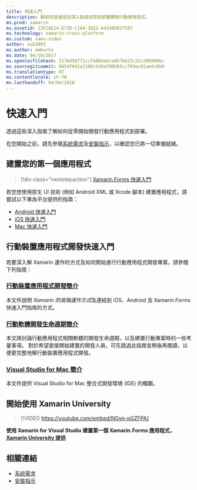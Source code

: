 ```yaml
---
title: 快速入門
description: 解如何透過這些深入指南從零到部署開發行動應用程式。
ms.prod: xamarin
ms.assetid: 13FCAE14-E73D-C1A4-1D22-A433AD827C07
ms.technology: xamarin-cross-platform
ms.custom: xamu-video
author: asb3993
ms.author: amburns
ms.date: 04/10/2017
ms.openlocfilehash: 2178d567f1ccfe803ebce8b7b623c31c290999bc
ms.sourcegitcommit: 945df041e2180cb20af08b83cc703ecd1aedc6b0
ms.translationtype: HT
ms.contentlocale: zh-TW
ms.lasthandoff: 04/04/2018
---
```

# <a name="getting-started"></a>快速入門

透過這些深入指南了解如何從零開始開發行動應用程式到部署。

在您開始之前，請先參閱[系統需求](requirements.md)及[安裝指示](installation/index.md)，以確認您已將一切準備就緒。

## <a name="build-your-first-app"></a>建置您的第一個應用程式

> [!div class="nextstepaction"]
> [Xamarin.Forms 快速入門](~/xamarin-forms/get-started/hello-xamarin-forms/quickstart.md)

若您想使用原生 UI 技術 (例如 Android XML 或 Xcode 腳本) 建置應用程式，請嘗試以下專為平台提供的指南：

* [Android 快速入門](~/android/get-started/hello-android/hello-android-quickstart.md)
* [iOS 快速入門](~/ios/get-started/hello-ios/hello-ios-quickstart.md)
* [Mac 快速入門](~/mac/get-started/hello-mac.md)

## <a name="getting-started-with-mobile-development"></a>行動裝置應用程式開發快速入門

若要深入解 Xamarin 運作的方式及如何開始進行行動應用程式開發專案，請參閱下列指南：

###  <a name="introduction-to-mobile-developmentcross-platformget-startedintroduction-to-mobile-developmentmd"></a>[行動裝置應用程式開發簡介](~/cross-platform/get-started/introduction-to-mobile-development.md)

本文件說明 *Xamarin 的高階運作方式*及連結到 iOS、Android 及 Xamarin.Forms 快速入門指南的方式。

###  <a name="introduction-to-the-mobile-software-development-lifecyclecross-platformget-startedintroduction-to-mobile-sdlcmd"></a>[行動軟體開發生命週期簡介](~/cross-platform/get-started/introduction-to-mobile-sdlc.md)

本文將討論行動應用程式相關軟體的開發生命週期，以及建置行動專案時的一些考量事項。 對於希望直接開始建置的開發人員，可先跳過此指南並稍後再閱讀，以便更完整地解行動裝置應用程式開發。

###  <a name="introducing-visual-studio-for-machttpsdocsmicrosoftcomvisualstudiomac"></a>[Visual Studio for Mac 簡介](https://docs.microsoft.com/visualstudio/mac/)

本文件提供 Visual Studio for Mac 整合式開發環境 (IDE) 的概觀。


## <a name="get-started-with-xamarin-university"></a>開始使用 Xamarin University

> [!VIDEO https://youtube.com/embed/NGvn-pGZFPA]

**使用 Xamarin for Visual Studio 建置第一個 Xamarin.Forms 應用程式，[Xamarin University 提供](https://university.xamarin.com)**

## <a name="related-links"></a>相關連結

- [系統需求](requirements.md)
- [安裝指示](~/cross-platform/get-started/installation/index.md)
